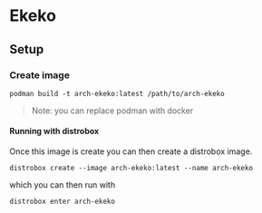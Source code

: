 # Ekeko

## Setup

### Create image 

`podman build -t arch-ekeko:latest /path/to/arch-ekeko`

> Note: you can replace podman with docker

#### Running with distrobox

Once this image is create you can then create a distrobox image.

`distrobox create --image arch-ekeko:latest --name arch-ekeko`

which you can then run with

`distrobox enter arch-ekeko`
